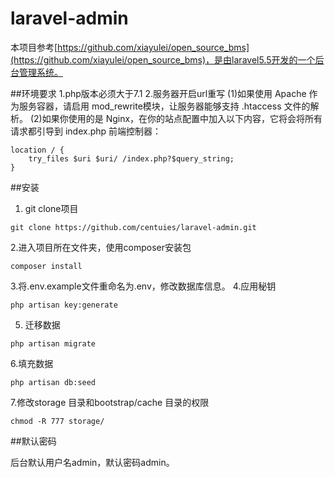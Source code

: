 # laravel-admin

本项目参考[https://github.com/xiayulei/open_source_bms](https://github.com/xiayulei/open_source_bms)，是由laravel5.5开发的一个后台管理系统。

##环境要求
1.php版本必须大于7.1
2.服务器开启url重写
 (1)如果使用 Apache 作为服务容器，请启用 mod_rewrite模块，让服务器能够支持 .htaccess 文件的解析。
 (2)如果你使用的是 Nginx，在你的站点配置中加入以下内容，它将会将所有请求都引导到 index.php 前端控制器：
```
location / {
    try_files $uri $uri/ /index.php?$query_string;
}
```

##安装

1. git clone项目
```
git clone https://github.com/centuies/laravel-admin.git
```
2.进入项目所在文件夹，使用composer安装包
```
composer install
```

3.将.env.example文件重命名为.env，修改数据库信息。
4.应用秘钥
```
php artisan key:generate
```
5. 迁移数据
```
php artisan migrate
```
6.填充数据
```
php artisan db:seed
```
7.修改storage 目录和bootstrap/cache 目录的权限
```
chmod -R 777 storage/
```
##默认密码

后台默认用户名admin，默认密码admin。
